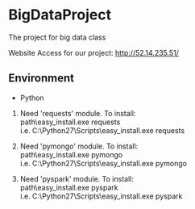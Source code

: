 # BigDataProject
The project for big data class

Website Access for our project:
http://52.14.235.51/

## Environment
* Python
 1. Need 'requests' module. To install: <br />
    path\easy_install.exe requests <br />
    i.e. C:\Python27\Scripts\easy_install.exe requests <br />

 2. Need 'pymongo' module. To install: <br />
    path\easy_install.exe pymongo <br />
    i.e. C:\Python27\Scripts\easy_install.exe pymongo <br />

 3. Need 'pyspark' module. To install: <br />
    path\easy_install.exe pyspark <br />
    i.e. C:\Python27\Scripts\easy_install.exe pyspark <br />
